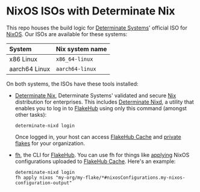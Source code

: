 # NixOS ISOs with Determinate Nix

This repo houses the build logic for [Determinate Systems][detsys]' official ISO for [NixOS].
Our ISOs are available for these systems:

| System        | Nix system name |
| :------------ | :-------------- |
| x86 Linux     | `x86_64-linux`  |
| aarch64 Linux | `aarch64-linux` |

On both systems, the ISOs have these tools installed:

- [Determinate Nix][det-nix], Determinate Systems' validated and secure [Nix] distribution for enterprises.
  This includes [Determinate Nixd][dnixd], a utility that enables you to log in to [FlakeHub] using only this command (amongst other tasks):

  ```shell
  determinate-nixd login
  ```

  Once logged in, your host can access [FlakeHub Cache][cache] and [private flakes][private-flakes] for your organization.

- [fh], the CLI for [FlakeHub].
  You can use fh for things like [applying][fh-apply-nixos] NixOS configurations uploaded to [FlakeHub Cache][cache].
  Here's an example:

  ```shell
  determinate-nixd login
  fh apply nixos "my-org/my-flake/*#nixosConfigurations.my-nixos-configuration-output"
  ```

[ami]: https://docs.aws.amazon.com/AWSEC2/latest/UserGuide/AMIs.html
[fh-apply-nixos]: https://docs.determinate.systems/flakehub/cli#apply-nixos
[cache]: https://docs.determinate.systems/flakehub/cache
[demo]: https://github.com/determinatesystems/demo
[det-nix]: https://docs.determinate.systems/determinate-nix
[detsys]: https://determinate.systems
[dnixd]: https://docs.determinate.systems/determinate-nix#determinate-nixd
[ec2]: https://aws.amazon.com/ec2
[fh]: https://docs.determinate.systems/flakehub/cli
[fh-apply]: https://docs.determinate.systems/flakehub/cli#apply
[flakehub]: https://flakehub.com
[nix]: https://docs.determinate.systems/determinate-nix
[nixos]: https://zero-to-nix.com/concepts/nixos
[opentofu]: https://opentofu.org
[private-flakes]: https://docs.determinate.systems/flakehub/private-flakes
[ssm]: https://aws.amazon.com/systems-manager
[sts]: https://docs.aws.amazon.com/STS/latest/APIReference/welcome.html
[terraform]: https://terraform.io
